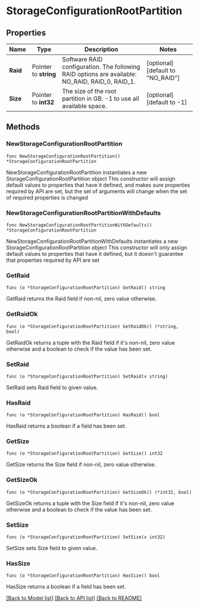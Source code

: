 # StorageConfigurationRootPartition

## Properties

Name | Type | Description | Notes
------------ | ------------- | ------------- | -------------
**Raid** | Pointer to **string** | Software RAID configuration. The following RAID options are available: NO_RAID, RAID_0, RAID_1. | [optional] [default to "NO_RAID"]
**Size** | Pointer to **int32** | The size of the root partition in GB. -1 to use all available space. | [optional] [default to -1]

## Methods

### NewStorageConfigurationRootPartition

`func NewStorageConfigurationRootPartition() *StorageConfigurationRootPartition`

NewStorageConfigurationRootPartition instantiates a new StorageConfigurationRootPartition object
This constructor will assign default values to properties that have it defined,
and makes sure properties required by API are set, but the set of arguments
will change when the set of required properties is changed

### NewStorageConfigurationRootPartitionWithDefaults

`func NewStorageConfigurationRootPartitionWithDefaults() *StorageConfigurationRootPartition`

NewStorageConfigurationRootPartitionWithDefaults instantiates a new StorageConfigurationRootPartition object
This constructor will only assign default values to properties that have it defined,
but it doesn't guarantee that properties required by API are set

### GetRaid

`func (o *StorageConfigurationRootPartition) GetRaid() string`

GetRaid returns the Raid field if non-nil, zero value otherwise.

### GetRaidOk

`func (o *StorageConfigurationRootPartition) GetRaidOk() (*string, bool)`

GetRaidOk returns a tuple with the Raid field if it's non-nil, zero value otherwise
and a boolean to check if the value has been set.

### SetRaid

`func (o *StorageConfigurationRootPartition) SetRaid(v string)`

SetRaid sets Raid field to given value.

### HasRaid

`func (o *StorageConfigurationRootPartition) HasRaid() bool`

HasRaid returns a boolean if a field has been set.

### GetSize

`func (o *StorageConfigurationRootPartition) GetSize() int32`

GetSize returns the Size field if non-nil, zero value otherwise.

### GetSizeOk

`func (o *StorageConfigurationRootPartition) GetSizeOk() (*int32, bool)`

GetSizeOk returns a tuple with the Size field if it's non-nil, zero value otherwise
and a boolean to check if the value has been set.

### SetSize

`func (o *StorageConfigurationRootPartition) SetSize(v int32)`

SetSize sets Size field to given value.

### HasSize

`func (o *StorageConfigurationRootPartition) HasSize() bool`

HasSize returns a boolean if a field has been set.


[[Back to Model list]](../README.md#documentation-for-models) [[Back to API list]](../README.md#documentation-for-api-endpoints) [[Back to README]](../README.md)


